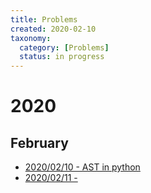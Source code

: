 ```yaml
---
title: Problems
created: 2020-02-10
taxonomy:
  category: [Problems]
  status: in progress
---
```


# 2020
## February
* [2020/02/10 - AST in python](2020/02/10)
* [2020/02/11 - ](2020/02/11)
